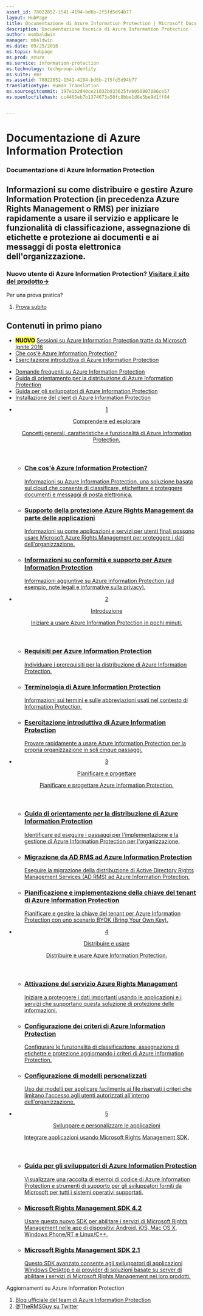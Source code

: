 ```yaml
---
asset_id: 78022852-1541-4194-bd6b-2f5fd5d94b77
layout: HubPage
title: Documentazione di Azure Information Protection | Microsoft Docs
description: Documentazione tecnica di Azure Information Protection
author: msmbaldwin
manager: mbaldwin
ms.date: 09/25/2016
ms.topic: hubpage
ms.prod: azure
ms.service: information-protection
ms.technology: techgroup-identity
ms.suite: ems
ms.assetid: 78022852-1541-4194-bd6b-2f5fd5d94b77
translationtype: Human Translation
ms.sourcegitcommit: 197e1b2d40ce21032b933625feb050807086ce57
ms.openlocfilehash: cc4465eb7b1374673a50fc8bbe1d6e5be9d1ff84


---
```

# <a name="azure-information-protection-documentation"></a>Documentazione di Azure Information Protection
<article id="main">
    <section id="hero-content">
      <h1>Documentazione di Azure Information Protection</h1>
      <h2>Informazioni su come distribuire e gestire Azure Information Protection (in precedenza Azure Rights Management o RMS) per iniziare rapidamente a usare il servizio e applicare le funzionalità di classificazione, assegnazione di etichette e protezione ai documenti e ai messaggi di posta elettronica dell'organizzazione.</h2>
      <h3>Nuovo utente di Azure Information Protection? <a href="https://www.microsoft.com/en-us/cloud-platform/azure-information-protection" target="_blank">Visitare il sito del prodotto&rarr;</a></h3>
    </section>
    <aside class="alert section-border">
        <p>Per una prova pratica?</p>
        <ol class="action-list">
            <li><a href="https://portal.office.com/Signup?&OfferId=A43415D3-404C-4df3-B31B-AAD28118A778&dl=INFORMATIONPROTECTION&ali=1#0" target="_blank" class="button-bordered button-translucent">Prova subito</a></li>
        </ol>
    </aside>
    <section id="featured" class="container">
      <h2 class="section-heading"><span class="icon icon-warning"></span> Contenuti in primo piano</h2>
      <div class="features row">
        <ul class="column column-half">
          <li><mark><b>NUOVO</b></mark> <a href="./understand-explore/what-is-information-protection.md#resources-for-azure-information-protection">Sessioni su Azure Information Protection tratte da Microsoft Ignite 2016</a></li>
          <li><a href="./understand-explore/what-is-information-protection.md">Che cos'è Azure Information Protection?</a></li>
          <li><a href="./get-started/infoprotect-quick-start-tutorial.md">Esercitazione introduttiva di Azure Information Protection</a></li>
        </ul>
        <ul class="column column-half">
          <li><a href="./get-started/faqs.md">Domande frequenti su Azure Information Protection</a></li>
      <li><a href="./plan-design/deployment-roadmap.md">Guida di orientamento per la distribuzione di Azure Information Protection</a></li>
          <li><a href="./develop/developers-guide.md">Guida per gli sviluppatori di Azure Information Protection</a></li>
          <li><a href="./rms-client/info-protect-client.md">Installazione del client di Azure Information Protection</a></li>
        </ul>
      </div>
    </section>
    <div id="journeys">
      <section class="container">
        <ul class="journeys-list">
          <li class="journey-step">
            <header class="journey-step-header row">
              <a href="./understand-explore/azure-rights-management.md">
                <div class="title column-third">
                  <span class="step-number">1</span>
                  <p>Comprendere ed esplorare</p>
                </div>
                <p class="description column-two-thirds">Concetti generali, caratteristiche e funzionalità di Azure Information Protection.</p>
              </a>
            </header>
            <section class="journey-step-elements content">
              <ul class="row">
                <li class="column-third">
                  <a href="./understand-explore/what-is-information-protection.md">
                    <h3>Che cos'è Azure Information Protection?</h3>
                    <p>Informazioni su Azure Information Protection, una soluzione basata sul cloud che consente di classificare, etichettare e proteggere documenti e messaggi di posta elettronica.</p>
                  </a>
                </li>
                <li class="column-third">
                  <a href="./understand-explore/applications-support.md">
                    <h3>Supporto della protezione Azure Rights Management da parte delle applicazioni</h3>
                    <p>Informazioni su come applicazioni e servizi per utenti finali possono usare Microsoft Azure Rights Management per proteggere i dati dell'organizzazione.</p>
                  </a>
                </li>
                <li class="column-third">
                  <a href="./understand-explore/compliance.md">
                    <h3>Informazioni su conformità e supporto per Azure Information Protection</h3>
                    <p>Informazioni aggiuntive su Azure Information Protection (ad esempio, note legali e informative sulla privacy).</p>
                  </a>
                </li>
              </ul>
            </section>
          </li>
          <li class="journey-step">
            <header class="journey-step-header row">
              <a href="./get-started/requirements-azure-rms.md">
                <div class="title column-third">
                  <span class="step-number">2</span>
                  <p>Introduzione</p>
                </div>
                <p class="description column-two-thirds">Iniziare a usare Azure Information Protection in pochi minuti.</p>
              </a>
            </header>
            <section class="journey-step-elements content">
              <ul class="row">
                <li class="column-third">
                  <a href="./get-started/requirements-azure-rms.md">
                    <h3>Requisiti per Azure Information Protection</h3>
                    <p>Individuare i prerequisiti per la distribuzione di Azure Information Protection.</p>
                  </a>
                </li>
                <li class="column-third">
                  <a href="./get-started/terminology.md">
                    <h3>Terminologia di Azure Information Protection</h3>
                    <p>Informazioni sui termini e sulle abbreviazioni usati nel contesto di Information Protection.</p>
                  </a>
                </li>
                <li class="column-third">
                  <a href="./get-started/quick-start-tutorial.md">
                    <h3>Esercitazione introduttiva di Azure Information Protection</h3>
                    <p>Provare rapidamente a usare Azure Information Protection per la propria organizzazione in soli cinque passaggi.</p>
                  </a>
                </li>
              </ul>
            </section>
          </li>
          <li class="journey-step">
            <header class="journey-step-header row">
              <a href="./plan-design/deployment-roadmap.md">
                <div class="title column-third">
                  <span class="step-number"> 3</span>
                  <p>Pianificare e progettare</p>
                </div>
                <p class="description column-two-thirds">Pianificare e progettare Azure Information Protection.</p>
              </a>
            </header>
            <section class="journey-step-elements content">
              <ul class="row">
                <li class="column-third">
                  <a href="./plan-design/deployment-roadmap.md">
                    <h3>Guida di orientamento per la distribuzione di Azure Information Protection</h3>
                    <p>Identificare ed eseguire i passaggi per l'implementazione e la gestione di Azure Information Protection per l'organizzazione.</p>
                  </a>
                </li>
                <li class="column-third">
                  <a href="./plan-design/migrate-from-ad-rms-to-azure-rms.md">
                    <h3>Migrazione da AD RMS ad Azure Information Protection</h3>
                    <p>Eseguire la migrazione della distribuzione di Active Directory Rights Management Services (AD RMS) ad Azure Information Protection.</p>
                  </a>
                </li>
                <li class="column-third">
                  <a href="./plan-design/plan-implement-tenant-key.md">
                    <h3>Pianificazione e implementazione della chiave del tenant di Azure Information Protection</h3>
                    <p>Pianificare e gestire la chiave del tenant per Azure Information Protection con uno scenario BYOK (Bring Your Own Key).</p>
                  </a>
                </li>
              </ul>
            </section>
          </li>
          <li class="journey-step">
            <header class="journey-step-header row">
              <a href="./deploy-use/activate-service.md">
                <div class="title column-third">
                  <span class="step-number"> 4</span>
                  <p>Distribuire e usare</p>
                </div>
                <p class="description column-two-thirds">Distribuire e usare Azure Information Protection.</p>
              </a>
            </header>
            <section class="journey-step-elements content">
              <ul class="row">
                 <li class="column-third">
                 <a href="./deploy-use/activate-service.md">
                    <h3>Attivazione del servizio Azure Rights Management</h3>
                    <p>Iniziare a proteggere i dati importanti usando le applicazioni e i servizi che supportano questa soluzione di protezione delle informazioni.</p>
                  </a>
                </li>
                <li class="column-third">
                  <a href="./deploy-use/configure-applications.md">
                    <h3>Configurazione dei criteri di Azure Information Protection</h3>
                    <p>Configurare le funzionalità di classificazione, assegnazione di etichette e protezione aggiornando i criteri di Azure Information Protection.</p>
                </li>
                <li class="column-third">
                  <a href="./deploy-use/configure-custom-templates.md">
                    <h3>Configurazione di modelli personalizzati</h3>
                    <p>Uso dei modelli per applicare facilmente ai file riservati i criteri che limitano l'accesso agli utenti autorizzati all'interno dell'organizzazione.</p>
                 </a>
                 </a>
                </li>
              </ul>
            </section>
          </li>
          <li class="journey-step">
            <header class="journey-step-header row">
              <a href="./develop/developers-guide.md">
                <div class="title column-third">
                  <span class="step-number"> 5</span>
                  <p>Sviluppare e personalizzare le applicazioni</p>
                </div>
                <p class="description column-two-thirds">Integrare applicazioni usando Microsoft Rights Management SDK.</p>
              </a>
            </header>
            <section class="journey-step-elements content">
              <ul class="row">
                <li class="column-third">
                  <a href="./develop/developers-guide.md">
                    <h3>Guida per gli sviluppatori di Azure Information Protection</h3>
                    <p>Visualizzare una raccolta di esempi di codice di Azure Information Protection e strumenti di supporto per gli sviluppatori forniti da Microsoft per tutti i sistemi operativi supportati.</p>
                  </a>
                </li>
                <li class="column-third">
                  <a href="./develop/active-directory-rights-management-services-multi-platform-thin-client-sdk-portal.md">
                    <h3>Microsoft Rights Management SDK 4.2</h3>
                    <p>Usare questo nuovo SDK per abilitare i servizi di Microsoft Rights Management nelle app di dispositivi Android, iOS, Mac OS X, Windows Phone/RT e Linux/C++.</p>
                  </a>
                </li>
                <li class="column-third">
                  <a href="./develop/microsoft-information-protection-and-control-client-portal.md">
                    <h3>Microsoft Rights Management SDK 2.1</h3>
                    <p>Questo SDK avanzato consente agli sviluppatori di applicazioni Windows Desktop e ai provider di soluzioni basate su server di abilitare i servizi di Microsoft Rights Management nei loro prodotti.</p>
                  </a>
                </li>
              </ul>
            </section>
         </ul>
      </section>
    </div>
    <aside class="alert alert-social">
      <p>Aggiornamenti su Azure Information Protection <ol class="action-list">
        <li><a href="http://blogs.technet.com/b/rms/" target="_blank" class="button-bordered button-translucent">Blog ufficiale del team di Azure Information Protection</a></li>
        <li><a href="https://twitter.com/TheRMSGuy" target="_blank" class="button-bordered button-translucent">@TheRMSGuy su Twitter</a></li>
      </ol>
    </aside>
</article>



<!--HONumber=Nov16_HO1-->


